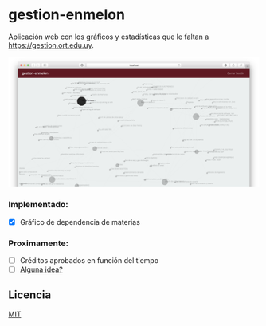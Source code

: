 # gestion-enmelon

Aplicación web con los gráficos y estadísticas que le faltan a https://gestion.ort.edu.uy.

![](docs/screenshot.png)

### Implementado:

- [x] Gráfico de dependencia de materias

### Proximamente:

- [ ] Créditos aprobados en función del tiempo
- [ ] [Alguna idea?](/issues)

## Licencia

[MIT](./LICENSE)
